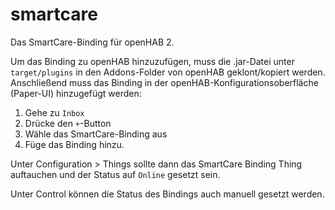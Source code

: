 # smartcare

Das SmartCare-Binding für openHAB 2.

Um das Binding zu openHAB hinzuzufügen, muss die .jar-Datei unter `target/plugins` in den Addons-Folder von openHAB geklont/kopiert werden.
Anschließend muss das Binding in der openHAB-Konfigurationsoberfläche (Paper-UI) hinzugefügt werden:

1. Gehe zu `Inbox`
2. Drücke den `+`-Button
3. Wähle das SmartCare-Binding aus
4. Füge das Binding hinzu.

Unter Configuration > Things sollte dann das SmartCare Binding Thing auftauchen und der Status auf `Online` gesetzt sein.

Unter Control können die Status des Bindings auch manuell gesetzt werden. 
